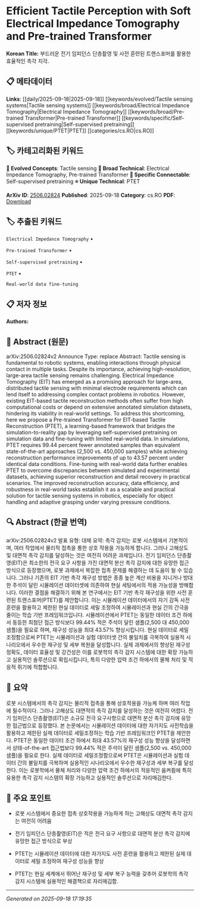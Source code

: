 
# Efficient Tactile Perception with Soft Electrical Impedance Tomography and Pre-trained Transformer

**Korean Title:** 부드러운 전기 임피던스 단층촬영 및 사전 훈련된 트랜스포머를 활용한 효율적인 촉각 지각.

## 📋 메타데이터

**Links**: [[daily/2025-09-18|2025-09-18]] [[keywords/evolved/Tactile sensing systems|Tactile sensing systems]] [[keywords/broad/Electrical Impedance Tomography|Electrical Impedance Tomography]] [[keywords/broad/Pre-trained Transformer|Pre-trained Transformer]] [[keywords/specific/Self-supervised pretraining|Self-supervised pretraining]] [[keywords/unique/PTET|PTET]] [[categories/cs.RO|cs.RO]]

## 🏷️ 카테고리화된 키워드
**🚀 Evolved Concepts**: Tactile sensing
**🔬 Broad Technical**: Electrical Impedance Tomography, Pre-trained Transformer
**🔗 Specific Connectable**: Self-supervised pretraining
**⭐ Unique Technical**: PTET

**ArXiv ID**: [2506.02824](https://arxiv.org/abs/2506.02824)
**Published**: 2025-09-18
**Category**: cs.RO
**PDF**: [Download](https://arxiv.org/pdf/2506.02824.pdf)


## 🏷️ 추출된 키워드



`Electrical Impedance Tomography` • 

`Pre-trained Transformer` • 

`Self-supervised pretraining` • 

`PTET` • 

`Real-world data fine-tuning`



## 📋 저자 정보

**Authors:** 

## 📄 Abstract (원문)

arXiv:2506.02824v2 Announce Type: replace 
Abstract: Tactile sensing is fundamental to robotic systems, enabling interactions through physical contact in multiple tasks. Despite its importance, achieving high-resolution, large-area tactile sensing remains challenging. Electrical Impedance Tomography (EIT) has emerged as a promising approach for large-area, distributed tactile sensing with minimal electrode requirements which can lend itself to addressing complex contact problems in robotics. However, existing EIT-based tactile reconstruction methods often suffer from high computational costs or depend on extensive annotated simulation datasets, hindering its viability in real-world settings. To address this shortcoming, here we propose a Pre-trained Transformer for EIT-based Tactile Reconstruction (PTET), a learning-based framework that bridges the simulation-to-reality gap by leveraging self-supervised pretraining on simulation data and fine-tuning with limited real-world data. In simulations, PTET requires 99.44 percent fewer annotated samples than equivalent state-of-the-art approaches (2,500 vs. 450,000 samples) while achieving reconstruction performance improvements of up to 43.57 percent under identical data conditions. Fine-tuning with real-world data further enables PTET to overcome discrepancies between simulated and experimental datasets, achieving superior reconstruction and detail recovery in practical scenarios. The improved reconstruction accuracy, data efficiency, and robustness in real-world tasks establish it as a scalable and practical solution for tactile sensing systems in robotics, especially for object handling and adaptive grasping under varying pressure conditions.

## 🔍 Abstract (한글 번역)

arXiv:2506.02824v2 발표 유형: 대체
요약: 촉각 감지는 로봇 시스템에서 기본적이며, 여러 작업에서 물리적 접촉을 통한 상호 작용을 가능하게 합니다. 그러나 고해상도 및 대면적 촉각 감지를 달성하는 것은 여전히 어려운 과제입니다. 전기 임피던스 단층촬영(EIT)은 최소한의 전극 요구 사항을 가진 대면적 분산 촉각 감지에 대한 유망한 접근 방식으로 등장했으며, 로봇 과제에서 복잡한 접촉 문제를 해결하는 데 도움이 될 수 있습니다. 그러나 기존의 EIT 기반 촉각 재구성 방법은 종종 높은 계산 비용을 지니거나 방대한 주석이 달린 시뮬레이션 데이터셋에 의존하여 현실 세팅에서의 적용 가능성을 방해합니다. 이러한 결점을 해결하기 위해 본 연구에서는 EIT 기반 촉각 재구성을 위한 사전 훈련된 트랜스포머(PTET)를 제안합니다. 이는 시뮬레이션 데이터에서의 자기 감독 사전 훈련을 활용하고 제한된 현실 데이터로 세밀 조정하여 시뮬레이션과 현실 간의 간극을 줄이는 학습 기반 프레임워크입니다. 시뮬레이션에서 PTET는 동일한 데이터 조건 하에서 동등한 최첨단 접근 방식보다 99.44% 적은 주석이 달린 샘플(2,500 대 450,000 샘플)을 필요로 하며, 재구성 성능을 최대 43.57% 향상시킵니다. 현실 데이터로 세밀 조정함으로써 PTET는 시뮬레이션과 실험 데이터셋 간의 불일치를 극복하여 실용적 시나리오에서 우수한 재구성 및 세부 복원을 달성합니다. 실제 과제에서의 향상된 재구성 정확도, 데이터 효율성 및 강건성은 이를 로봇학의 촉각 감지 시스템에 대한 확장 가능하고 실용적인 솔루션으로 확립시킵니다, 특히 다양한 압력 조건 하에서의 물체 처리 및 적응적 쥐기에 적합합니다.

## 📝 요약

로봇 시스템에서의 촉각 감지는 물리적 접촉을 통해 상호작용을 가능케 하며 여러 작업에 필수적이다. 그러나 고해상도 대면적의 촉각 감지를 달성하는 것은 여전히 어렵다. 전기 임피던스 단층촬영(EIT)은 소규모 전극 요구사항으로 대면적 분산 촉각 감지에 유망한 접근법으로 등장했다. 본 논문에서는 시뮬레이션 데이터에 대한 자가지도 사전학습을 활용하고 제한된 실제 데이터로 세밀조정하는 학습 기반 프레임워크인 PTET을 제안한다. PTET은 동일한 데이터 조건 하에서 최대 43.57%의 재구성 성능 향상을 달성하면서 상태-of-the-art 접근법보다 99.44% 적은 주석이 달린 샘플(2,500 vs. 450,000 샘플)을 필요로 한다. 실제 데이터로 세밀조정함으로써 PTET은 시뮬레이션과 실험 데이터 간의 불일치를 극복하며 실용적인 시나리오에서 우수한 재구성과 세부 복구를 달성한다. 이는 로봇학에서 물체 처리와 다양한 압력 조건 하에서의 적응적인 움켜쥠에 특히 유용한 촉각 감지 시스템의 확장 가능하고 실용적인 솔루션으로 자리매김한다.

## 🎯 주요 포인트


- 로봇 시스템에서 중요한 접촉 상호작용을 가능하게 하는 고해상도 대면적 촉각 감지는 여전히 어려움

- 전기 임피던스 단층촬영(EIT)은 적은 전극 요구 사항으로 대면적 분산 촉각 감지에 유망한 접근 방식으로 부상

- PTET는 시뮬레이션 데이터에 대한 자가지도 사전 훈련을 활용하고 제한된 실제 데이터로 세밀 조정하여 재구성 성능을 향상

- PTET는 현실 세계에서 뛰어난 재구성 및 세부 복구 능력을 갖추어 로봇학의 촉각 감지 시스템에 실용적인 해결책으로 자리매김함.


---

*Generated on 2025-09-18 17:19:35*